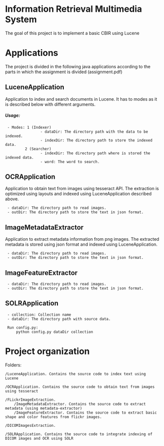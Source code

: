 # Information Retrieval Multimedia System
   
The goal of this project is to implement a basic CBIR using Lucene 

# Applications  

The project is divided in the following java applications according to the parts in which the assignment is divided (assignment.pdf)

## LuceneApplication
Application to index and search documents in Lucene. It has to modes as it is described below with different arguments.

##### Usage:

     - Modes: 1 (Indexer)
                    - dataDir: The directory path with the data to be indexed.
                    - indexDir: The directory path to store the indexed data.
             2 (Searcher)
                    - indexDir: The directory path where is stored the indexed data. 
                    - word: The word to search.
  
## OCRApplication 
Application to obtain text from images using tesseract API. The extraction is optimized using layouts and indexed using LuceneApplication described above.

     - dataDir: The directory path to read images.
     - outDir: The directory path to store the text in json format.

## ImageMetadataExtractor
Application to extract metadata information from png images. The extracted metadata is stored using json format and indexed using LuceneApplication.

     - dataDir: The directory path to read images.
     - outDir: The directory path to store the text in json format.

## ImageFeatureExtractor
    
     - dataDir: The directory path to read images.
     - outDir: The directory path to store the text in json format.

## SOLRApplication 
     - collection: Collection name 
     - dataDir: The directory path with source data.

     Run config.py:
         python config.py dataDir collection

# Project organization 

Folders: 

```
/LuceneApplication. Contains the source code to index text using Lucene 
     
/OCRApplication. Contains the source code to obtain text from images using tesseract

/FLickrImageExtraction. 
    /ImageMetadataExtractor. Contains the source code to extract metadata (using metadata-extractor)
    /ImageFeatureExtractor. Contains the source code to extract basic shape and color features from flickr images.

/DICOMImagesExtraction. 

/SOLRApplication. Contains the source code to integrate indexing of DICOM images and OCR using SOLR

```
